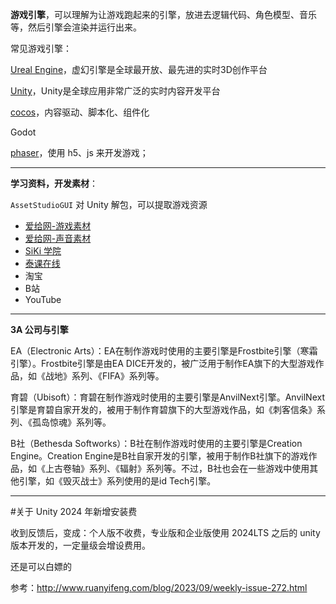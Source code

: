 **游戏引擎**，可以理解为让游戏跑起来的引擎，放进去逻辑代码、角色模型、音乐等，然后引擎会渲染并运行出来。

常见游戏引擎：

[Ureal Engine](https://www.unrealengine.com/)，虚幻引擎是全球最开放、最先进的实时3D创作平台

[Unity](https://unity.cn/)，Unity是全球应用非常广泛的实时内容开发平台

[cocos](https://www.cocos.com/)，内容驱动、脚本化、组件化

Godot

[phaser](https://phaser.io/)，使用 h5、js 来开发游戏；


----------------------

**学习资料，开发素材**：

`AssetStudioGUI` 对 Unity 解包，可以提取游戏资源

- [爱给网-游戏素材](https://www.aigei.com/game/)
- [爱给网-声音素材](https://www.aigei.com/s?type=sound)
- [SiKi 学院](https://www.sikiedu.com/)
- [泰课在线](https://www.taikr.com/)
- 淘宝
- B站
- YouTube


--------------------

**3A 公司与引擎**

EA（Electronic Arts）：EA在制作游戏时使用的主要引擎是Frostbite引擎（寒霜引擎）。Frostbite引擎是由EA DICE开发的，被广泛用于制作EA旗下的大型游戏作品，如《战地》系列、《FIFA》系列等。

育碧（Ubisoft）：育碧在制作游戏时使用的主要引擎是AnvilNext引擎。AnvilNext引擎是育碧自家开发的，被用于制作育碧旗下的大型游戏作品，如《刺客信条》系列、《孤岛惊魂》系列等。

B社（Bethesda Softworks）：B社在制作游戏时使用的主要引擎是Creation Engine。Creation Engine是B社自家开发的引擎，被用于制作B社旗下的游戏作品，如《上古卷轴》系列、《辐射》系列等。不过，B社也会在一些游戏中使用其他引擎，如《毁灭战士》系列使用的是id Tech引擎。


-------------------

#关于 Unity 2024 年新增安装费

收到反馈后，变成：个人版不收费，专业版和企业版使用 2024LTS 之后的 unity 版本开发的，一定量级会增设费用。

还是可以白嫖的


参考：http://www.ruanyifeng.com/blog/2023/09/weekly-issue-272.html
